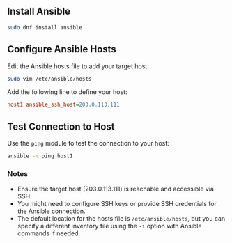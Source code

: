 ## Install Ansible

```bash
sudo dnf install ansible
```

## Configure Ansible Hosts

Edit the Ansible hosts file to add your target host:

```bash
sudo vim /etc/ansible/hosts
```

Add the following line to define your host:

```ini
host1 ansible_ssh_host=203.0.113.111
```

## Test Connection to Host

Use the `ping` module to test the connection to your host:

```bash
ansible -m ping host1
```

### Notes

- Ensure the target host (203.0.113.111) is reachable and accessible via SSH.
- You might need to configure SSH keys or provide SSH credentials for the Ansible connection.
- The default location for the hosts file is `/etc/ansible/hosts`, but you can specify a different inventory file using the `-i` option with Ansible commands if needed.